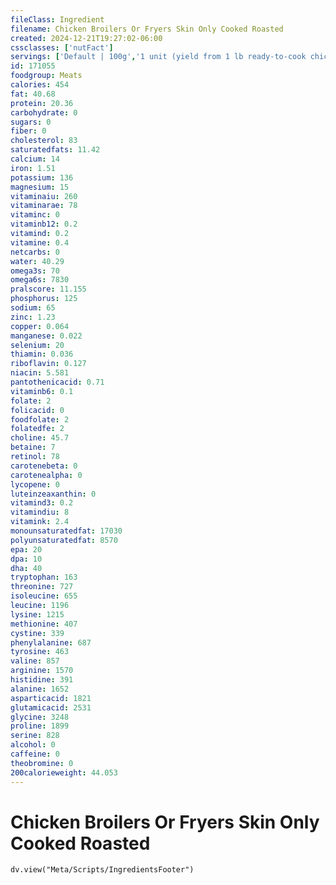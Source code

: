 ```yaml
---
fileClass: Ingredient
filename: Chicken Broilers Or Fryers Skin Only Cooked Roasted
created: 2024-12-21T19:27:02-06:00
cssclasses: ['nutFact']
servings: ['Default | 100g','1 unit (yield from 1 lb ready-to-cook chicken) | 34','1/2 chicken, skin only | 56']
id: 171055
foodgroup: Meats
calories: 454
fat: 40.68
protein: 20.36
carbohydrate: 0
sugars: 0
fiber: 0
cholesterol: 83
saturatedfats: 11.42
calcium: 14
iron: 1.51
potassium: 136
magnesium: 15
vitaminaiu: 260
vitaminarae: 78
vitaminc: 0
vitaminb12: 0.2
vitamind: 0.2
vitamine: 0.4
netcarbs: 0
water: 40.29
omega3s: 70
omega6s: 7830
pralscore: 11.155
phosphorus: 125
sodium: 65
zinc: 1.23
copper: 0.064
manganese: 0.022
selenium: 20
thiamin: 0.036
riboflavin: 0.127
niacin: 5.581
pantothenicacid: 0.71
vitaminb6: 0.1
folate: 2
folicacid: 0
foodfolate: 2
folatedfe: 2
choline: 45.7
betaine: 7
retinol: 78
carotenebeta: 0
carotenealpha: 0
lycopene: 0
luteinzeaxanthin: 0
vitamind3: 0.2
vitamindiu: 8
vitamink: 2.4
monounsaturatedfat: 17030
polyunsaturatedfat: 8570
epa: 20
dpa: 10
dha: 40
tryptophan: 163
threonine: 727
isoleucine: 655
leucine: 1196
lysine: 1215
methionine: 407
cystine: 339
phenylalanine: 687
tyrosine: 463
valine: 857
arginine: 1570
histidine: 391
alanine: 1652
asparticacid: 1821
glutamicacid: 2531
glycine: 3248
proline: 1899
serine: 828
alcohol: 0
caffeine: 0
theobromine: 0
200calorieweight: 44.053
---
```


# Chicken Broilers Or Fryers Skin Only Cooked Roasted

```dataviewjs
dv.view("Meta/Scripts/IngredientsFooter")
```